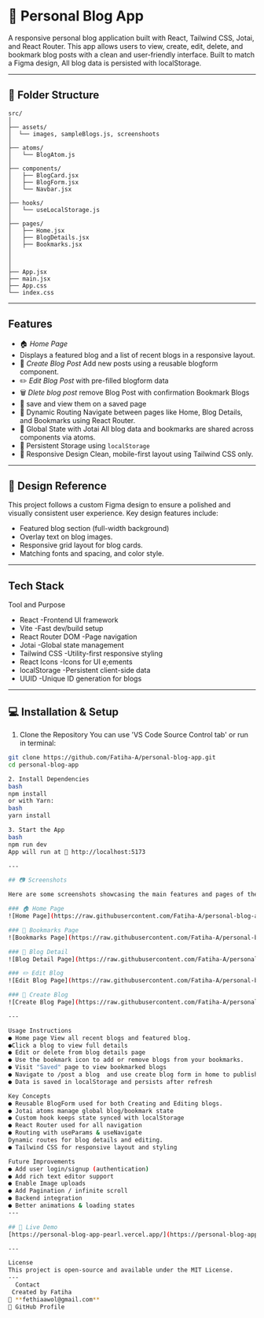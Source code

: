 # 📝 Personal Blog App

A responsive personal blog application built with React, Tailwind CSS, Jotai, and React Router. This app allows users to view, create, edit, delete, and bookmark blog posts with a clean and user-friendly interface. Built to match a Figma design, All blog data is persisted with localStorage.

---

## 📁 Folder Structure

```
src/
│
├── assets/
│  └── images, sampleBlogs.js, screenshoots
│
├── atoms/
│   └── BlogAtom.js
│
├── components/
│   ├── BlogCard.jsx
│   ├── BlogForm.jsx
│   └── Navbar.jsx
│
├── hooks/
│   └── useLocalStorage.js
│
├── pages/
│   ├── Home.jsx
│   ├── BlogDetails.jsx
│   ├── Bookmarks.jsx
│
│
│
├── App.jsx
├── main.jsx
├── App.css
└── index.css
```

---

## Features

- 🏠 _Home Page_
- Displays a featured blog and a list of recent blogs in a responsive layout.
- 📝 _Create Blog Post_
  Add new posts using a reusable blogform component.
- ✏️ _Edit Blog Post_
  with pre-filled blogform data
- 🗑️ _Dlete blog post_
  remove Blog Post with confirmation
  Bookmark Blogs
- 🔖 save and view them on a saved page
- 🔗 Dynamic Routing
  Navigate between pages like Home, Blog Details, and Bookmarks using React Router.
- 🧠 Global State with Jotai
  All blog data and bookmarks are shared across components via atoms.
- 💾 Persistent Storage using `localStorage`
- 🎨 Responsive Design
  Clean, mobile-first layout using Tailwind CSS only.

---

## 🎨 Design Reference

This project follows a custom Figma design to ensure a polished and visually consistent user experience. Key design features include:

- Featured blog section (full-width background)
- Overlay text on blog images.
- Responsive grid layout for blog cards.
- Matching fonts and spacing, and color style.

---

## Tech Stack

Tool and Purpose

- React -Frontend UI framework
- Vite -Fast dev/build setup
- React Router DOM -Page navigation
- Jotai -Global state management
- Tailwind CSS -Utility-first responsive styling
- React Icons -Icons for UI e;ements
- localStorage -Persistent client-side data
- UUID -Unique ID generation for blogs

---

## 💻 Installation & Setup

1. Clone the Repository
   You can use 'VS Code Source Control tab' or run in terminal:

```bash
git clone https://github.com/Fatiha-A/personal-blog-app.git
cd personal-blog-app

2. Install Dependencies
bash
npm install
or with Yarn:
bash
yarn install

3. Start the App
bash
npm run dev
App will run at 🔗 http://localhost:5173

---

## 📷 Screenshots

Here are some screenshots showcasing the main features and pages of the Personal Blog App:

### 🏠 Home Page
![Home Page](https://raw.githubusercontent.com/Fatiha-A/personal-blog-app/main/src/assets/screenshots/HomePage.png)

### 🔖 Bookmarks Page
![Bookmarks Page](https://raw.githubusercontent.com/Fatiha-A/personal-blog-app/main/src/assets/screenshots/Bookmarks.png)

### 📄 Blog Detail
![Blog Detail Page](https://raw.githubusercontent.com/Fatiha-A/personal-blog-app/main/src/assets/screenshots/DetailPage.png)

### ✏️ Edit Blog
![Edit Blog Page](https://raw.githubusercontent.com/Fatiha-A/personal-blog-app/main/src/assets/screenshots/Edit.png)

### 📝 Create Blog
![Create Blog Page](https://raw.githubusercontent.com/Fatiha-A/personal-blog-app/main/src/assets/screenshots/Create.png)

---

Usage Instructions
● Home page View all recent blogs and featured blog.
●Click a blog to view full details
● Edit or delete from blog details page
● Use the bookmark icon to add or remove blogs from your bookmarks.
● Visit "Saved" page to view bookmarked blogs
● Navigate to /post a blog  and use create blog form in home to publish new posts
● Data is saved in localStorage and persists after refresh

Key Concepts
● Reusable BlogForm used for both Creating and Editing blogs.
● Jotai atoms manage global blog/bookmark state
● Custom hook keeps state synced with localStorage
● React Router used for all navigation
● Routing with useParams & useNavigate
Dynamic routes for blog details and editing.
● Tailwind CSS for responsive layout and styling

Future Improvements
● Add user login/signup (authentication)
● Add rich text editor support
● Enable Image uploads
● Add Pagination / infinite scroll
● Backend integration
● Better animations & loading states
---

## 🔗 Live Demo
[https://personal-blog-app-pearl.vercel.app/](https://personal-blog-app-pearl.vercel.app/)

---

License
This project is open-source and available under the MIT License.
---
  Contact
 Created by Fatiha
📧 **fethiaawol@gmail.com**
🔗 GitHub Profile


```
